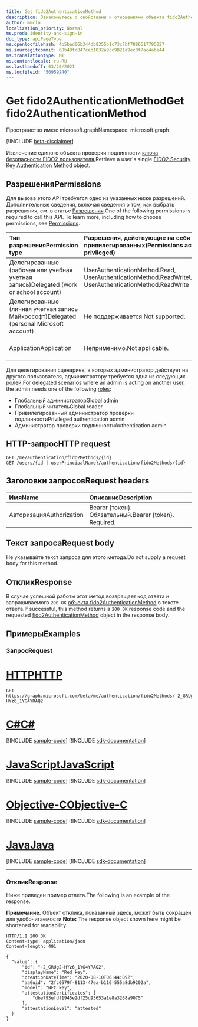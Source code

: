 ```yaml
---
title: Get fido2AuthenticationMethod
description: Ознакомьтесь с свойствами и отношениями объекта fido2AuthenticationMethod.
author: mmcla
localization_priority: Normal
ms.prod: identity-and-sign-in
doc_type: apiPageType
ms.openlocfilehash: 4b5bad06b344db8355b1c73c7bf7886517795027
ms.sourcegitcommit: 68b49fc847ceb1032a9cc9821a9ec0f7ac4abe44
ms.translationtype: MT
ms.contentlocale: ru-RU
ms.lasthandoff: 03/20/2021
ms.locfileid: "50959240"
---
```

# <a name="get-fido2authenticationmethod"></a><span data-ttu-id="02f4a-103">Get fido2AuthenticationMethod</span><span class="sxs-lookup"><span data-stu-id="02f4a-103">Get fido2AuthenticationMethod</span></span>
<span data-ttu-id="02f4a-104">Пространство имен: microsoft.graph</span><span class="sxs-lookup"><span data-stu-id="02f4a-104">Namespace: microsoft.graph</span></span>

[!INCLUDE [beta-disclaimer](../../includes/beta-disclaimer.md)]

<span data-ttu-id="02f4a-105">Извлечение единого объекта проверки подлинности [ключа безопасности FIDO2 пользователя.](../resources/fido2authenticationmethod.md)</span><span class="sxs-lookup"><span data-stu-id="02f4a-105">Retrieve a user's single [FIDO2 Security Key Authentication Method](../resources/fido2authenticationmethod.md) object.</span></span>

## <a name="permissions"></a><span data-ttu-id="02f4a-106">Разрешения</span><span class="sxs-lookup"><span data-stu-id="02f4a-106">Permissions</span></span>
<span data-ttu-id="02f4a-p101">Для вызова этого API требуется одно из указанных ниже разрешений. Дополнительные сведения, включая сведения о том, как выбрать разрешения, см. в статье [Разрешения](/graph/permissions-reference).</span><span class="sxs-lookup"><span data-stu-id="02f4a-p101">One of the following permissions is required to call this API. To learn more, including how to choose permissions, see [Permissions](/graph/permissions-reference).</span></span>

|<span data-ttu-id="02f4a-109">Тип разрешения</span><span class="sxs-lookup"><span data-stu-id="02f4a-109">Permission type</span></span>|<span data-ttu-id="02f4a-110">Разрешения, действующие на себя (от наименее до самых привилегированных)</span><span class="sxs-lookup"><span data-stu-id="02f4a-110">Permissions acting on self (from least to most privileged)</span></span>|<span data-ttu-id="02f4a-111">Разрешения, действующие на других (от наименее привилегированных)</span><span class="sxs-lookup"><span data-stu-id="02f4a-111">Permissions acting on others (from least to most privileged)</span></span>|
|:---|:---|:--|
| <span data-ttu-id="02f4a-112">Делегированные (рабочая или учебная учетная запись)</span><span class="sxs-lookup"><span data-stu-id="02f4a-112">Delegated (work or school account)</span></span>     | <span data-ttu-id="02f4a-113">UserAuthenticationMethod.Read, UserAuthenticationMethod.ReadWrite</span><span class="sxs-lookup"><span data-stu-id="02f4a-113">UserAuthenticationMethod.Read, UserAuthenticationMethod.ReadWrite</span></span> | <span data-ttu-id="02f4a-114">UserAuthenticationMethod.Read.All, UserAuthenticationMethod.ReadWrite.All</span><span class="sxs-lookup"><span data-stu-id="02f4a-114">UserAuthenticationMethod.Read.All, UserAuthenticationMethod.ReadWrite.All</span></span> |
| <span data-ttu-id="02f4a-115">Делегированные (личная учетная запись Майкрософт)</span><span class="sxs-lookup"><span data-stu-id="02f4a-115">Delegated (personal Microsoft account)</span></span> | <span data-ttu-id="02f4a-116">Не поддерживается.</span><span class="sxs-lookup"><span data-stu-id="02f4a-116">Not supported.</span></span> | <span data-ttu-id="02f4a-117">Не поддерживается.</span><span class="sxs-lookup"><span data-stu-id="02f4a-117">Not supported.</span></span> |
| <span data-ttu-id="02f4a-118">Application</span><span class="sxs-lookup"><span data-stu-id="02f4a-118">Application</span></span>                            | <span data-ttu-id="02f4a-119">Неприменимо.</span><span class="sxs-lookup"><span data-stu-id="02f4a-119">Not applicable.</span></span> | <span data-ttu-id="02f4a-120">UserAuthenticationMethod.Read.All, UserAuthenticationMethod.ReadWrite.All</span><span class="sxs-lookup"><span data-stu-id="02f4a-120">UserAuthenticationMethod.Read.All, UserAuthenticationMethod.ReadWrite.All</span></span> |

<span data-ttu-id="02f4a-121">Для делегирования сценариев, в которых администратор действует на другого пользователя, администратору требуется одна из следующих [ролей:](/azure/active-directory/users-groups-roles/directory-assign-admin-roles#available-roles)</span><span class="sxs-lookup"><span data-stu-id="02f4a-121">For delegated scenarios where an admin is acting on another user, the admin needs one of the following [roles](/azure/active-directory/users-groups-roles/directory-assign-admin-roles#available-roles):</span></span>

* <span data-ttu-id="02f4a-122">Глобальный администратор</span><span class="sxs-lookup"><span data-stu-id="02f4a-122">Global admin</span></span>
* <span data-ttu-id="02f4a-123">Глобальный читатель</span><span class="sxs-lookup"><span data-stu-id="02f4a-123">Global reader</span></span>
* <span data-ttu-id="02f4a-124">Привилегированный администратор проверки подлинности</span><span class="sxs-lookup"><span data-stu-id="02f4a-124">Privileged authentication admin</span></span>
* <span data-ttu-id="02f4a-125">Администратор проверки подлинности</span><span class="sxs-lookup"><span data-stu-id="02f4a-125">Authentication admin</span></span>

## <a name="http-request"></a><span data-ttu-id="02f4a-126">HTTP-запрос</span><span class="sxs-lookup"><span data-stu-id="02f4a-126">HTTP request</span></span>

<!-- {
  "blockType": "ignored"
}
-->
``` http
GET /me/authentication/fido2Methods/{id}
GET /users/{id | userPrincipalName}/authentication/fido2Methods/{id}
```

## <a name="request-headers"></a><span data-ttu-id="02f4a-127">Заголовки запросов</span><span class="sxs-lookup"><span data-stu-id="02f4a-127">Request headers</span></span>
|<span data-ttu-id="02f4a-128">Имя</span><span class="sxs-lookup"><span data-stu-id="02f4a-128">Name</span></span>|<span data-ttu-id="02f4a-129">Описание</span><span class="sxs-lookup"><span data-stu-id="02f4a-129">Description</span></span>|
|:---|:---|
|<span data-ttu-id="02f4a-130">Авторизация</span><span class="sxs-lookup"><span data-stu-id="02f4a-130">Authorization</span></span>|<span data-ttu-id="02f4a-p102">Bearer {токен}. Обязательный.</span><span class="sxs-lookup"><span data-stu-id="02f4a-p102">Bearer {token}. Required.</span></span>|

## <a name="request-body"></a><span data-ttu-id="02f4a-133">Текст запроса</span><span class="sxs-lookup"><span data-stu-id="02f4a-133">Request body</span></span>
<span data-ttu-id="02f4a-134">Не указывайте текст запроса для этого метода.</span><span class="sxs-lookup"><span data-stu-id="02f4a-134">Do not supply a request body for this method.</span></span>

## <a name="response"></a><span data-ttu-id="02f4a-135">Отклик</span><span class="sxs-lookup"><span data-stu-id="02f4a-135">Response</span></span>

<span data-ttu-id="02f4a-136">В случае успешной работы этот метод возвращает код ответа и запрашиваемого `200 OK` [объекта fido2AuthenticationMethod](../resources/fido2authenticationmethod.md) в тексте ответа.</span><span class="sxs-lookup"><span data-stu-id="02f4a-136">If successful, this method returns a `200 OK` response code and the requested [fido2AuthenticationMethod](../resources/fido2authenticationmethod.md) object in the response body.</span></span>

## <a name="examples"></a><span data-ttu-id="02f4a-137">Примеры</span><span class="sxs-lookup"><span data-stu-id="02f4a-137">Examples</span></span>

### <a name="request"></a><span data-ttu-id="02f4a-138">Запрос</span><span class="sxs-lookup"><span data-stu-id="02f4a-138">Request</span></span>


# <a name="http"></a>[<span data-ttu-id="02f4a-139">HTTP</span><span class="sxs-lookup"><span data-stu-id="02f4a-139">HTTP</span></span>](#tab/http)
<!-- {
  "blockType": "request",
  "name": "get_fido2authenticationmethod_1"
}
-->
``` http
GET https://graph.microsoft.com/beta/me/authentication/fido2Methods/-2_GRUg2-HYz6_1YG4YRAQ2
```
# <a name="c"></a>[<span data-ttu-id="02f4a-140">C#</span><span class="sxs-lookup"><span data-stu-id="02f4a-140">C#</span></span>](#tab/csharp)
[!INCLUDE [sample-code](../includes/snippets/csharp/get-fido2authenticationmethod-1-csharp-snippets.md)]
[!INCLUDE [sdk-documentation](../includes/snippets/snippets-sdk-documentation-link.md)]

# <a name="javascript"></a>[<span data-ttu-id="02f4a-141">JavaScript</span><span class="sxs-lookup"><span data-stu-id="02f4a-141">JavaScript</span></span>](#tab/javascript)
[!INCLUDE [sample-code](../includes/snippets/javascript/get-fido2authenticationmethod-1-javascript-snippets.md)]
[!INCLUDE [sdk-documentation](../includes/snippets/snippets-sdk-documentation-link.md)]

# <a name="objective-c"></a>[<span data-ttu-id="02f4a-142">Objective-C</span><span class="sxs-lookup"><span data-stu-id="02f4a-142">Objective-C</span></span>](#tab/objc)
[!INCLUDE [sample-code](../includes/snippets/objc/get-fido2authenticationmethod-1-objc-snippets.md)]
[!INCLUDE [sdk-documentation](../includes/snippets/snippets-sdk-documentation-link.md)]

# <a name="java"></a>[<span data-ttu-id="02f4a-143">Java</span><span class="sxs-lookup"><span data-stu-id="02f4a-143">Java</span></span>](#tab/java)
[!INCLUDE [sample-code](../includes/snippets/java/get-fido2authenticationmethod-1-java-snippets.md)]
[!INCLUDE [sdk-documentation](../includes/snippets/snippets-sdk-documentation-link.md)]

---


### <a name="response"></a><span data-ttu-id="02f4a-144">Отклик</span><span class="sxs-lookup"><span data-stu-id="02f4a-144">Response</span></span>
<span data-ttu-id="02f4a-145">Ниже приведен пример ответа.</span><span class="sxs-lookup"><span data-stu-id="02f4a-145">The following is an example of the response.</span></span>

<span data-ttu-id="02f4a-146">**Примечание.** Объект отклика, показанный здесь, может быть сокращен для удобочитаемости.</span><span class="sxs-lookup"><span data-stu-id="02f4a-146">**Note:** The response object shown here might be shortened for readability.</span></span>
<!-- {
  "blockType": "response",
  "truncated": true,
  "@odata.type": "microsoft.graph.fido2AuthenticationMethod"
}
-->
``` http
HTTP/1.1 200 OK
Content-type: application/json
Content-length: 491

{
  "value": {
      "id": "-2_GRUg2-HYz6_1YG4YRAQ2",
      "displayName": "Red key",
      "creationDateTime": "2020-08-10T06:44:09Z",
      "aaGuid": "2fc0579f-8113-47ea-b116-555a8db9202a",
      "model": "NFC key",
      "attestationCertificates": [
          "dbe793efdf1945e2df25d93653a1e8a3268a9075"
      ],
      "attestationLevel": "attested"
  }
}
```

